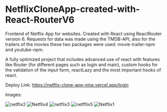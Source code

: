 # NetflixCloneApp-created-with-React-RouterV6

Frontend of Netflix App for websites. Created with React using ReactRouter version 6. Requests for data was made using the TMDB-API, also for
the trailers of the movies these two packages were used: movie-trailer-npm and youtube-npm.

A fully optimized project that includes advanced use of react with features like Router (for different pages such as login and main), custom hooks for the validation of the input form, reactLazy and the most important hooks of react.

Deploy Link: https://netflix-clone-app-nine.vercel.app/login

Images:

![netflix2](https://user-images.githubusercontent.com/103704812/209479118-b164bddd-6630-4290-8401-5b7b8fa7ce2e.png)
![Netflix4](https://user-images.githubusercontent.com/103704812/209479120-076f5540-74bb-4962-9f81-b09294060e78.png)
![netflix3](https://user-images.githubusercontent.com/103704812/209479122-7e784f88-5fb7-48a0-900d-e97bae2d8314.png)
![netfflix5](https://user-images.githubusercontent.com/103704812/209479123-0f59e097-55b1-48aa-9302-d5dd8d3607fc.png)
![Netflix1](https://user-images.githubusercontent.com/103704812/209479124-8cd9b5ba-eb01-425a-a5d2-0b9c9444e4e4.png)
